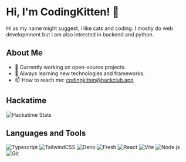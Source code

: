 # Hi, I'm CodingKitten! 👋

Hi as my name might suggest, i like cats and coding. I mostly do web developmnent but i am also intrested in backend and python.
## About Me

- 🔭 Currently working on open-source projects.
- 🌱 Always learning new technologies and frameworks.
- 📫 How to reach me: [codingkitten@hackclub.app](mailto:codingkitten@hackclub.app)

## Hackatime
![Hackatime Stats](https://github-readme-stats.hackclub.dev/api/wakatime?username=616&api_domain=hackatime.hackclub.com&theme=dark&custom_title=Hackatime+Stats&layout=compact&cache_seconds=0&langs_count=8)

## Languages and Tools

![Typescript](https://img.shields.io/badge/-Typescript-000?&logo=Typescript)
![TailwindCSS](https://img.shields.io/badge/-TailwindCSS-000?&logo=tailwindcss)
![Deno](https://img.shields.io/badge/-Deno-000?&logo=Deno)
![Fresh](https://img.shields.io/badge/-Fresh-000?&logo=Fresh)
![React](https://img.shields.io/badge/-React-000?&logo=React)
![Vite](https://img.shields.io/badge/-Vite-000?&logo=Vite)
![Node.js](https://img.shields.io/badge/-Node.js-000?&logo=Node.js)
![Git](https://img.shields.io/badge/-Git-000?&logo=Git)
